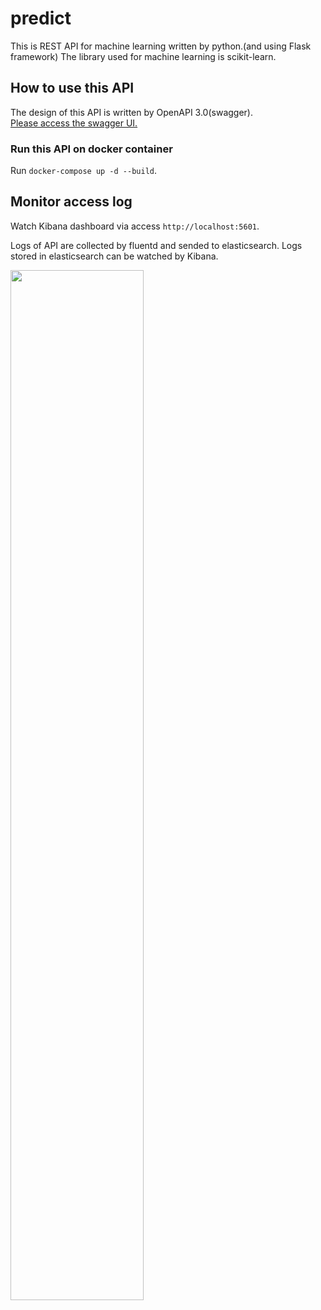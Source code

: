 # predict

This is REST API for machine learning written by python.(and using Flask framework)
The library used for machine learning is  scikit-learn.

## How to use this API

The design of this API is written by OpenAPI 3.0(swagger).<br>
[Please access the swagger UI.](https://shu3-lab.github.io/predict/distribution/index.html)

### Run this API on docker container

Run `docker-compose up -d --build`. 

## Monitor access log

Watch Kibana dashboard via access `http://localhost:5601`.

Logs of API are collected by fluentd and sended to elasticsearch.
Logs stored in elasticsearch can be watched by Kibana.

<img src=https://user-images.githubusercontent.com/56756975/83962800-54122180-a8db-11ea-82d4-28c4014ba50e.png width=65% >
